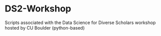 # DS2-Workshop
Scripts associated with the Data Science for Diverse Scholars workshop hosted by CU Boulder (python-based)
